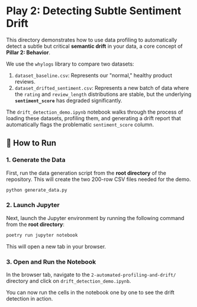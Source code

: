 # Play 2: Detecting Subtle Sentiment Drift

This directory demonstrates how to use data profiling to automatically detect a subtle but critical **semantic drift** in your data, a core concept of **Pillar 2: Behavior**.

We use the `whylogs` library to compare two datasets:
1.  `dataset_baseline.csv`: Represents our "normal," healthy product reviews.
2.  `dataset_drifted_sentiment.csv`: Represents a new batch of data where the `rating` and `review_length` distributions are stable, but the underlying **`sentiment_score`** has degraded significantly.

The `drift_detection_demo.ipynb` notebook walks through the process of loading these datasets, profiling them, and generating a drift report that automatically flags the problematic `sentiment_score` column.

## 🚀 How to Run

### 1. Generate the Data

First, run the data generation script from the **root directory** of the repository. This will create the two 200-row CSV files needed for the demo.
```bash
python generate_data.py
```

### 2. Launch Jupyter

Next, launch the Jupyter environment by running the following command from the **root directory**:
```bash
poetry run jupyter notebook
```
This will open a new tab in your browser.

### 3. Open and Run the Notebook

In the browser tab, navigate to the `2-automated-profiling-and-drift/` directory and click on `drift_detection_demo.ipynb`.

You can now run the cells in the notebook one by one to see the drift detection in action.
